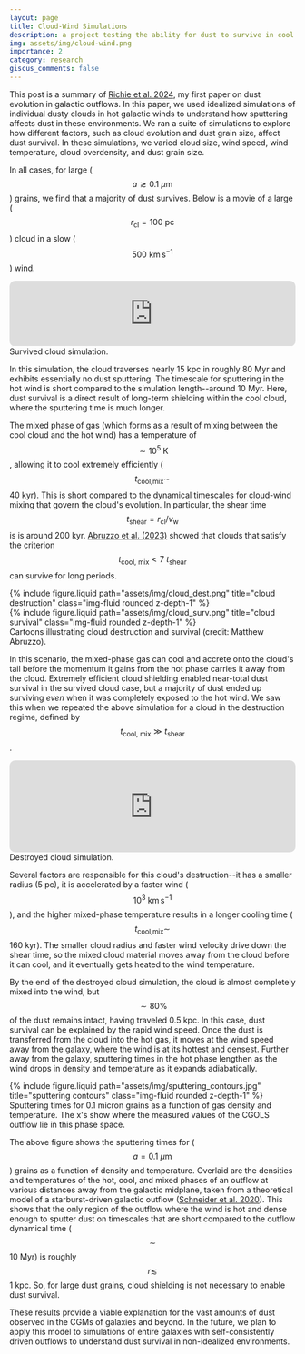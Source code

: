 ```yaml
---
layout: page
title: Cloud-Wind Simulations
description: a project testing the ability for dust to survive in cool clouds
img: assets/img/cloud-wind.png
importance: 2
category: research
giscus_comments: false
---
```


This post is a summary of [Richie et al. 2024](https://ui.adsabs.harvard.edu/abs/2024arXiv240303711R/abstract), my first paper on dust evolution in galactic outflows. In this paper, we used idealized simulations of individual dusty clouds in hot galactic winds to understand how sputtering affects dust in these environments. We ran a suite of simulations to explore how different factors, such as cloud evolution and dust grain size, affect dust survival. In these simulations, we varied cloud size, wind speed, wind temperature, cloud overdensity, and dust grain size. 

In all cases, for large ($$a\gtrsim0.1~{\mu\text{m}}$$) grains, we find that a majority of dust survives. Below is a movie of a large ($$ r_\text{cl}=100~\text{pc} $$) cloud in a slow ($$500~\text{km}\,\text{s}^{-1}$$) wind.

<div style="padding:22.89% 0 0 0;position:relative;"><iframe src="https://player.vimeo.com/video/927225139?badge=0&amp;autopause=0&amp;player_id=0&amp;app_id=58479" frameborder="0" allow="autoplay; fullscreen; picture-in-picture; clipboard-write" style="position: absolute; top: 0; left: 0; width: 100%; height: 100%;border-radius: 10px; overflow: hidden;" title="survived_cloud"></iframe></div><script src="https://player.vimeo.com/api/player.js"></script>
<div class="caption">
    Survived cloud simulation.
</div>

In this simulation, the cloud traverses nearly 15 kpc in roughly 80 Myr and exhibits essentially no dust sputtering. The timescale for sputtering in the hot wind is short compared to the simulation length--around 10 Myr. Here, dust survival is a direct result of long-term shielding within the cool cloud, where the sputtering time is much longer. 

The mixed phase of gas (which forms as a result of mixing between the cool cloud and the hot wind) has a temperature of $$\sim10^5~\text{K}$$, allowing it to cool extremely efficiently ($$t_\text{cool,mix}\sim$$ 40 kyr). This is short compared to the dynamical timescales for cloud-wind mixing that govern the cloud's evolution. In particular, the shear time $$t_\text{shear}=r_\text{cl}/v_\text{w}$$ is is around 200 kyr. [Abruzzo et al. (2023)](https://ui.adsabs.harvard.edu/abs/2023arXiv230703228A/abstract) showed that clouds that satisfy the criterion $$t_\text{cool, mix} < 7~t_\text{shear}$$ can survive for long periods.

<div class="row justify-content-sm-center">
    <div class="col-sm-7 mt-3 mt-md-0">
        {% include figure.liquid path="assets/img/cloud_dest.png" title="cloud destruction" class="img-fluid rounded z-depth-1" %}
    </div>
    <div class="col-sm-5 mt-3 mt-md-0">
        {% include figure.liquid path="assets/img/cloud_surv.png" title="cloud survival" class="img-fluid rounded z-depth-1" %}
    </div>
</div>
<div class="caption">
    Cartoons illustrating cloud destruction and survival (credit: Matthew Abruzzo).
</div>

In this scenario, the mixed-phase gas can cool and accrete onto the cloud's tail before the momentum it gains from the hot phase carries it away from the cloud. Extremely efficient cloud shielding enabled near-total dust survival in the survived cloud case, but a majority of dust ended up surviving _even_ when it was completely exposed to the hot wind. We saw this when we repeated the above simulation for a cloud in the destruction regime, defined by $$t_\text{cool, mix} \gg t_\text{shear}$$.

<div style="padding:32.32% 0 0 0;position:relative;"><iframe src="https://player.vimeo.com/video/1018752642?badge=0&amp;autopause=0&amp;player_id=0&amp;app_id=58479" frameborder="0" allow="autoplay; fullscreen; picture-in-picture; clipboard-write" style="position: absolute; top: 0; left: 0; width: 100%; height: 100%; border-radius: 10px; overflow: hidden;" title="destroyed_cloud"></iframe></div><script src="https://player.vimeo.com/api/player.js"></script>
<div class="caption">
    Destroyed cloud simulation.
</div>

Several factors are responsible for this cloud's destruction--it has a smaller radius (5 pc), it is accelerated by a faster wind ($$10^3~\text{km}\,\text{s}^{-1}$$), and the higher mixed-phase temperature results in a longer cooling time ($$t_\text{cool,mix}\sim$$ 160 kyr). The smaller cloud radius and faster wind velocity drive down the shear time, so the mixed cloud material moves away from the cloud before it can cool, and it eventually gets heated to the wind temperature.

By the end of the destroyed cloud simulation, the cloud is almost completely mixed into the wind, but $$ \sim80\% $$ of the dust remains intact, having traveled 0.5 kpc. In this case, dust survival can be explained by the rapid wind speed. Once the dust is transferred from the cloud into the hot gas, it moves at the wind speed away from the galaxy, where the wind is at its hottest and densest. Further away from the galaxy, sputtering times in the hot phase lengthen as the wind drops in density and temperature as it expands adiabatically.

<div class="row justify-content-sm-center">
    {% include figure.liquid path="assets/img/sputtering_contours.jpg" title="sputtering contours" class="img-fluid rounded z-depth-1" %}
</div>
<div class="caption">
    Sputtering times for 0.1 micron grains as a function of gas density and temperature. The x's show where the measured values of the CGOLS outflow lie in this phase space.
</div>

The above figure shows the sputtering times for ($$a=0.1~{\mu\text{m}}$$) grains as a function of density and temperature. Overlaid are the densities and temperatures of the hot, cool, and mixed phases of an outflow at various distances away from the galactic midplane, taken from a theoretical model of a starburst-driven galactic outflow ([Schneider et al. 2020](https://ui.adsabs.harvard.edu/abs/2020ApJ...895...43S/abstract)). This shows that the only region of the outflow where the wind is hot and dense enough to sputter dust on timescales that are short compared to the outflow dynamical time ($$\sim$$10 Myr) is roughly $$r\lesssim$$1 kpc. So, for large dust grains, cloud shielding is not necessary to enable dust survival.

These results provide a viable explanation for the vast amounts of dust observed in the CGMs of galaxies and beyond. In the future, we plan to apply this model to simulations of entire galaxies with self-consistently driven outflows to understand dust survival in non-idealized environments.

